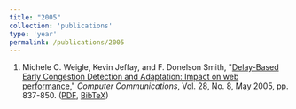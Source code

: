 ```yaml
---
title: "2005"
collection: 'publications'
type: 'year'
permalink: /publications/2005
---
```

1. Michele C. Weigle, Kevin Jeffay, and F. Donelson Smith, "[Delay-Based Early Congestion Detection and Adaptation: Impact on web performance](http://dx.doi.org/10.1016/j.comcom.2004.11.011)," *Computer Communications*, Vol. 28, No. 8, May 2005, pp. 837-850. ([PDF](http://www.cs.odu.edu/~mweigle/papers/comcom05-preprint.pdf), [BibTeX](?action=bibentry&bibfile=mweigle.bib&bibref=weigle-comcom05))
